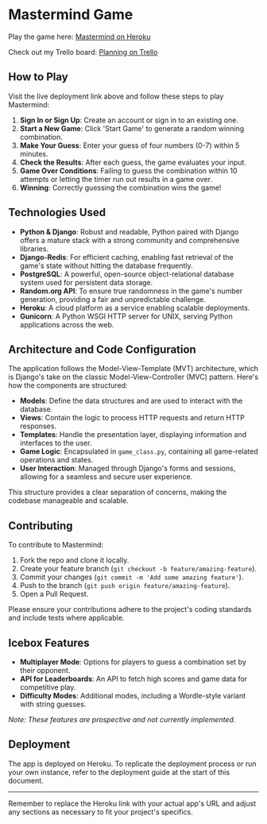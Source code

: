 # Mastermind Game

Play the game here: [Mastermind on Heroku](https://mastermind-1124-c25a7a9dfcb2.herokuapp.com/login/)

Check out my Trello board: [Planning on Trello](https://trello.com/b/lle8pjV4/mastermindplanning)

## How to Play

Visit the live deployment link above and follow these steps to play Mastermind:

1. **Sign In or Sign Up**: Create an account or sign in to an existing one.
2. **Start a New Game**: Click 'Start Game' to generate a random winning combination.
3. **Make Your Guess**: Enter your guess of four numbers (0-7) within 5 minutes.
4. **Check the Results**: After each guess, the game evaluates your input.
5. **Game Over Conditions**: Failing to guess the combination within 10 attempts or letting the timer run out results in a game over.
6. **Winning**: Correctly guessing the combination wins the game!

## Technologies Used

- **Python & Django**: Robust and readable, Python paired with Django offers a mature stack with a strong community and comprehensive libraries.
- **Django-Redis**: For efficient caching, enabling fast retrieval of the game's state without hitting the database frequently.
- **PostgreSQL**: A powerful, open-source object-relational database system used for persistent data storage.
- **Random.org API**: To ensure true randomness in the game's number generation, providing a fair and unpredictable challenge.
- **Heroku**: A cloud platform as a service enabling scalable deployments.
- **Gunicorn**: A Python WSGI HTTP server for UNIX, serving Python applications across the web.

## Architecture and Code Configuration

The application follows the Model-View-Template (MVT) architecture, which is Django's take on the classic Model-View-Controller (MVC) pattern. Here's how the components are structured:

- **Models**: Define the data structures and are used to interact with the database.
- **Views**: Contain the logic to process HTTP requests and return HTTP responses.
- **Templates**: Handle the presentation layer, displaying information and interfaces to the user.
- **Game Logic**: Encapsulated in `game_class.py`, containing all game-related operations and states.
- **User Interaction**: Managed through Django's forms and sessions, allowing for a seamless and secure user experience.

This structure provides a clear separation of concerns, making the codebase manageable and scalable.

## Contributing

To contribute to Mastermind:

1. Fork the repo and clone it locally.
2. Create your feature branch (`git checkout -b feature/amazing-feature`).
3. Commit your changes (`git commit -m 'Add some amazing feature'`).
4. Push to the branch (`git push origin feature/amazing-feature`).
5. Open a Pull Request.

Please ensure your contributions adhere to the project's coding standards and include tests where applicable.

## Icebox Features

- **Multiplayer Mode**: Options for players to guess a combination set by their opponent.
- **API for Leaderboards**: An API to fetch high scores and game data for competitive play.
- **Difficulty Modes**: Additional modes, including a Wordle-style variant with string guesses.

*Note: These features are prospective and not currently implemented.*

## Deployment

The app is deployed on Heroku. To replicate the deployment process or run your own instance, refer to the deployment guide at the start of this document.

---

Remember to replace the Heroku link with your actual app's URL and adjust any sections as necessary to fit your project's specifics.
